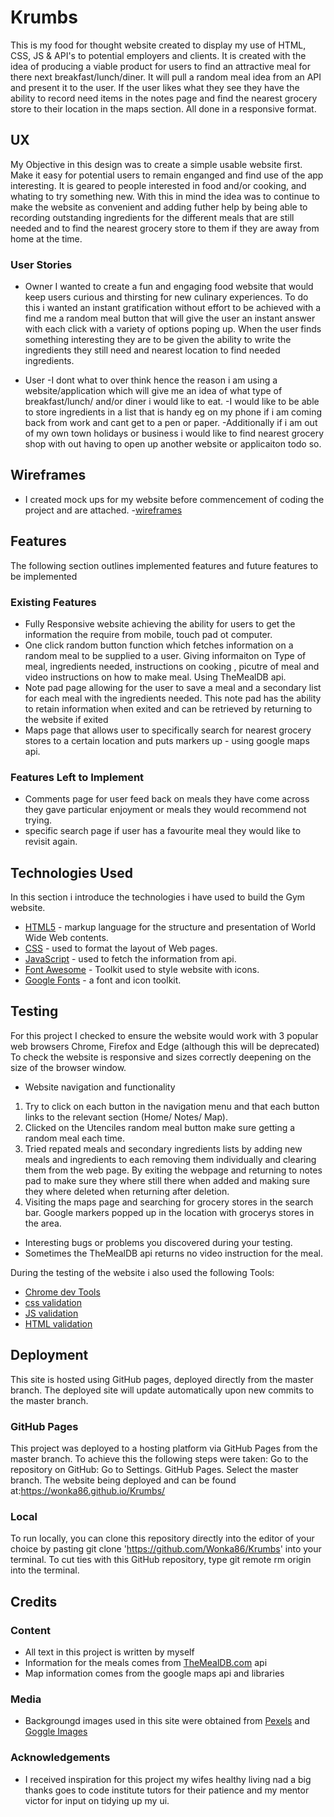 # Krumbs

This is my food for thought website created to display my use of HTML, CSS, JS & API's to potential employers and clients. It is created with the idea of producing a viable product for users to find an attractive meal for there next breakfast/lunch/diner. It will pull a random meal idea from an API and present it to the user. If the user likes what they see they have the ability to record need items in the notes page and find the nearest grocery store to their location in the maps section. All done in a responsive format.
 
## UX
 
My Objective in this design was to create a simple usable website first. Make it easy for potential users to remain enganged and find use of the app interesting. It is geared to people interested in food and/or cooking, and whating to try something new. With this in mind the idea was to continue to make the website as convenient and adding futher help by being able to recording outstanding ingredients for the different meals that are still needed and to find the nearest grocery store to them if they are away from home at the time.

###  User Stories

- Owner
I wanted to create a fun and engaging food website that would keep users curious and thirsting for new culinary experiences. To do this i wanted an instant gratification without effort to be achieved with a find me a random meal button that will give the user an instant answer with each click with a variety of options poping up. When the user finds something interesting they are to be given the ability to write the ingredients they still need and nearest location to find needed ingredients.

- User
-I dont what to over think hence the reason i am using a website/application which will give me an idea of what type of breakfast/lunch/ and/or diner i would like to eat. 
-I would like to be able to store ingredients in a list that is handy eg on my phone if i am coming back from work and cant get to a pen or paper. 
-Additionally if i am out of my own town holidays or business i would like to find nearest grocery shop with out having to open up another website or applicaiton todo so.
 
## Wireframes

- I created mock ups for my website before commencement of coding the project and are attached.
-[wireframes](https://github.com/Wonka86)


## Features

The following section outlines implemented features and future features to be implemented
 
### Existing Features

- Fully Responsive website achieving the ability for users to get the information the require from mobile, touch pad ot computer.
- One click random button function which fetches information on a random meal to be supplied to a user. Giving informaiton on Type of meal, ingredients needed, instructions on cooking , picutre of meal and video instructions on how to make meal. Using TheMealDB api.
- Note pad page allowing for the user to save a meal and a secondary list for each meal with the ingredients needed. This note pad has the ability to retain information when exited and can be retrieved by returning to the website if exited
- Maps page that allows user to specifically search for nearest grocery stores to a certain location and puts markers up - using google maps api.

### Features Left to Implement
- Comments page for user feed back on meals they have come across they gave particular enjoyment or meals they would recommend not trying.
- specific search page if user has a favourite meal they would like to revisit again.

## Technologies Used

In this section i introduce the technologies i have used to build the Gym website.

- [HTML5](https://en.wikipedia.org/wiki/HTML5) - markup language for the structure and presentation of World Wide Web contents.
- [CSS](https://en.wikipedia.org/wiki/Cascading_Style_Sheets) - used to format the layout of Web pages.
- [JavaScript](https://en.wikipedia.org/wiki/JavaScript) - used to fetch the information from api.
- [Font Awesome](https://fontawesome.com/) - Toolkit used to style website with icons.
- [Google Fonts](https://fonts.google.com/) - a font and icon toolkit.

## Testing

For this project I checked to ensure the website would work with 3 popular web browsers Chrome, Firefox and Edge (although this will be deprecated) To check the website is responsive and sizes correctly deepening on the size of the browser window.

- Website navigation and functionality
 1. Try to click on each button in the navigation menu and that each button links to the relevant section (Home/ Notes/ Map).
 2. Clicked on the Utenciles random meal button make sure getting a random meal each time.
 3. Tried repated meals and secondary ingredients lists by adding new meals and ingredients to each removing them individually and clearing them from the web page. By exiting the webpage and returning to notes pad to make sure they where still there when added and making sure they where deleted when returning after deletion.
 4. Visiting the maps page and searching for grocery stores in the search bar. Google markers popped up in the location with grocerys stores in the area.
 
 - Interesting bugs or problems you discovered during your testing.
  - Sometimes the TheMealDB api returns no video instruction for the meal.


During the testing of the website i also used the following Tools:

- [Chrome dev Tools](https://developers.google.com/web/tools/chrome-devtools)
- [css validation](https://jigsaw.w3.org/css-validator/)
- [JS validation](https://codebeautify.org/jsvalidate)
- [HTML validation](https://validator.w3.org/)


## Deployment

This site is hosted using GitHub pages, deployed directly from the master branch. The deployed site will update automatically upon new commits to the master branch.

### GitHub Pages
This project was deployed to a hosting platform via GitHub Pages from the master branch.
To achieve this the following steps were taken:
Go to the repository on GitHub: 
Go to Settings.
GitHub Pages.
Select the master branch.
The website being deployed and can be found at:https://wonka86.github.io/Krumbs/
### Local
To run locally, you can clone this repository directly into the editor of your choice by pasting git clone 'https://github.com/Wonka86/Krumbs' into your terminal. To cut ties with this GitHub repository, type git remote rm origin into the terminal.
## Credits

### Content
- All text in this project is written by myself
- Information for the meals comes from [TheMealDB.com](https://www.themealdb.com/api.php) api
- Map information comes from the google maps api and libraries

### Media
- Backgroungd images used in this site were obtained from [Pexels](https://www.pexels.com/) and [Goggle Images](https://www.google.co.uk/imghp?hl=en&tab=wi&ogbl)
### Acknowledgements

- I received inspiration for this project my wifes healthy living nad a big thanks goes to code institute tutors for their patience and my mentor victor for input on tidying up my ui.
